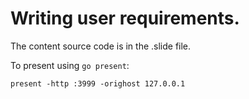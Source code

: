 # Writing user requirements.

The content source code is in the .slide file.

To present using `go present`:
```
present -http :3999 -orighost 127.0.0.1
```


